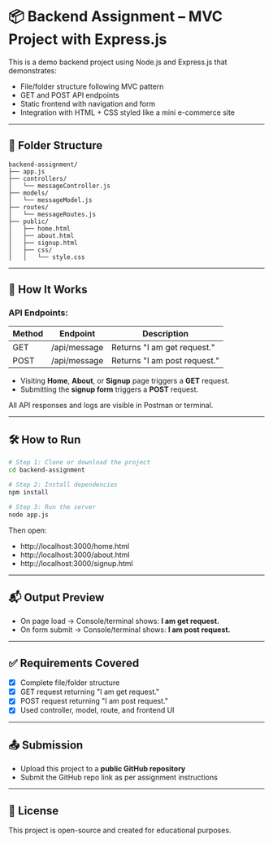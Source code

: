 # 📦 Backend Assignment – MVC Project with Express.js

This is a demo backend project using Node.js and Express.js that demonstrates:
- File/folder structure following MVC pattern
- GET and POST API endpoints
- Static frontend with navigation and form
- Integration with HTML + CSS styled like a mini e-commerce site

---

## 📁 Folder Structure

```plaintext
backend-assignment/
├── app.js
├── controllers/
│   └── messageController.js
├── models/
│   └── messageModel.js
├── routes/
│   └── messageRoutes.js
├── public/
│   ├── home.html
│   ├── about.html
│   ├── signup.html
│   ├── css/
│   │   └── style.css
```

---

## 🚀 How It Works

### API Endpoints:

| Method | Endpoint       | Description                  |
|--------|----------------|------------------------------|
| GET    | /api/message   | Returns "I am get request."  |
| POST   | /api/message   | Returns "I am post request." |

- Visiting **Home**, **About**, or **Signup** page triggers a **GET** request.
- Submitting the **signup form** triggers a **POST** request.

All API responses and logs are visible in Postman or terminal.

---

## 🛠 How to Run

```bash
# Step 1: Clone or download the project
cd backend-assignment

# Step 2: Install dependencies
npm install

# Step 3: Run the server
node app.js
```

Then open:
- http://localhost:3000/home.html
- http://localhost:3000/about.html
- http://localhost:3000/signup.html

---

## 📬 Output Preview

- On page load → Console/terminal shows: **I am get request.**
- On form submit → Console/terminal shows: **I am post request.**

---

## ✅ Requirements Covered

- [x] Complete file/folder structure
- [x] GET request returning "I am get request."
- [x] POST request returning "I am post request."
- [x] Used controller, model, route, and frontend UI

---

## 📤 Submission

- Upload this project to a **public GitHub repository**
- Submit the GitHub repo link as per assignment instructions

---

## 📄 License

This project is open-source and created for educational purposes.
